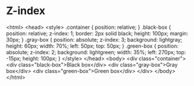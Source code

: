 # Z-index
&lt;html> &lt;head> &lt;style> .container {   position: relative; }  .black-box {   position: relative;   z-index: 1;   border: 2px solid black;   height: 100px;   margin: 30px; }  .gray-box {   position: absolute;   z-index: 3;   background: lightgray;   height: 60px;   width: 70%;   left: 50px;   top: 50px; }  .green-box {   position: absolute;   z-index: 2;   background: lightgreen;   width: 35%;   left: 270px;   top: -15px;   height: 100px; } &lt;/style> &lt;/head> &lt;body>  &lt;div class="container">   &lt;div class="black-box">Black box&lt;/div>   &lt;div class="gray-box">Gray box&lt;/div>   &lt;div class="green-box">Green box&lt;/div> &lt;/div>  &lt;/body> &lt;/html>
